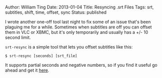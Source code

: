 Author: William Ting
Date: 2013-01-04
Title: Resyncing .srt Files
Tags: srt, subtitles, shift, time, offset, sync
Status: published

I wrote another one-off tool last night to fix some of an issue that's been
plaguing me for a while. Sometimes when subtitles are off you can offset them in
VLC or XBMC, but it's only temporarily and usually has a +/- 10 second limit.

`srt-resync` is a simple tool that lets you offset subtitles like this:

    $ srt-resync [seconds] [srt_file]

It supports partial seconds and negative numbers, so if you find it useful go
ahead and get it [here][gh].

[gh]: https://github.com/wting/srt-resync
